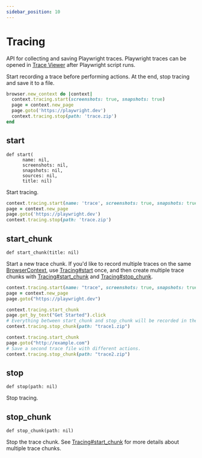 ```yaml
---
sidebar_position: 10
---
```


# Tracing

API for collecting and saving Playwright traces. Playwright traces can be opened in [Trace Viewer](https://playwright.dev/python/docs/trace-viewer)
after Playwright script runs.

Start recording a trace before performing actions. At the end, stop tracing and save it to a file.

```ruby
browser.new_context do |context|
  context.tracing.start(screenshots: true, snapshots: true)
  page = context.new_page
  page.goto('https://playwright.dev')
  context.tracing.stop(path: 'trace.zip')
end
```



## start

```
def start(
      name: nil,
      screenshots: nil,
      snapshots: nil,
      sources: nil,
      title: nil)
```

Start tracing.

```ruby
context.tracing.start(name: 'trace', screenshots: true, snapshots: true)
page = context.new_page
page.goto('https://playwright.dev')
context.tracing.stop(path: 'trace.zip')
```



## start_chunk

```
def start_chunk(title: nil)
```

Start a new trace chunk. If you'd like to record multiple traces on the same [BrowserContext](./browser_context), use
[Tracing#start](./tracing#start) once, and then create multiple trace chunks with [Tracing#start_chunk](./tracing#start_chunk) and
[Tracing#stop_chunk](./tracing#stop_chunk).

```ruby
context.tracing.start(name: "trace", screenshots: true, snapshots: true)
page = context.new_page
page.goto("https://playwright.dev")

context.tracing.start_chunk
page.get_by_text("Get Started").click
# Everything between start_chunk and stop_chunk will be recorded in the trace.
context.tracing.stop_chunk(path: "trace1.zip")

context.tracing.start_chunk
page.goto("http://example.com")
# Save a second trace file with different actions.
context.tracing.stop_chunk(path: "trace2.zip")
```



## stop

```
def stop(path: nil)
```

Stop tracing.

## stop_chunk

```
def stop_chunk(path: nil)
```

Stop the trace chunk. See [Tracing#start_chunk](./tracing#start_chunk) for more details about multiple trace chunks.
